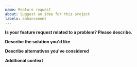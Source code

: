 ```yaml
---
name: Feature request
about: Suggest an idea for this project
labels: enhancement
---
```



**Is your feature request related to a problem? Please describe.**


**Describe the solution you'd like**


**Describe alternatives you've considered**


**Additional context**